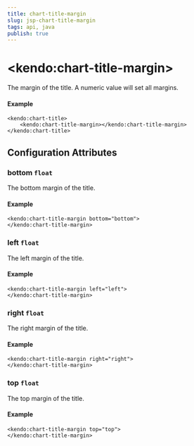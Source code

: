 ```yaml
---
title: chart-title-margin
slug: jsp-chart-title-margin
tags: api, java
publish: true
---
```


# \<kendo:chart-title-margin\>

The margin of the title. A numeric value will set all margins.

#### Example
    <kendo:chart-title>
        <kendo:chart-title-margin></kendo:chart-title-margin>
    </kendo:chart-title>

## Configuration Attributes

### bottom `float`

The bottom margin of the title.

#### Example
    <kendo:chart-title-margin bottom="bottom">
    </kendo:chart-title-margin>

### left `float`

The left margin of the title.

#### Example
    <kendo:chart-title-margin left="left">
    </kendo:chart-title-margin>

### right `float`

The right margin of the title.

#### Example
    <kendo:chart-title-margin right="right">
    </kendo:chart-title-margin>

### top `float`

The top margin of the title.

#### Example
    <kendo:chart-title-margin top="top">
    </kendo:chart-title-margin>

